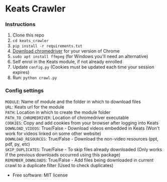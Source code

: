 # Keats Crawler

### Instructions

1. Clone this repo
1. `cd keats_crawler`
1. `pip install -r requirements.txt`
1. [Download chromedriver](https://chromedriver.chromium.org/downloads) for your version of Chrome
1. `sudo apt install ffmpeg` (for Windows you'll need an alternative)
1. Self enrol in the Keats module, if not already enrolled
1. Update `config.py` (Cookies must be updated each time your session expires)
1. Run: `python crawl.py`


### Config settings

`MODULE`: Name of module and the folder in which to download files  
`URL`: Keats url for the module  
`PATH`: Location in which to create the module folder  
`PATH_TO_CHROMEDRIVER`: Location of chromedriver executable  
`COOKIES`: Copy and add cookies from your browser after logging into Keats  
`DOWNLOAD_VIDEOS`: True/False - Download videos embedded in Keats (Won't work for videos linked on some other website)  
`DOWNLOAD_RESOURCES`: True/False - Download the non-video resources (ppt, pdf, py, etc)  
`SKIP_DUPLICATES`: True/False - To skip files already downloaded (Only works if the previous downloads occurred using this package)  
`REMEMBER_DOWNLOADS`: True/False - Add files being downloaded in current crawl to a duplicate filter (Used to check duplicates)  


* Free software: MIT license
